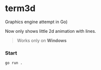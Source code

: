 # term3d
Graphics engine attempt in Go)

Now only shows little 2d animation with lines.

> Works only on **Windows**

### Start
`go run .` 


